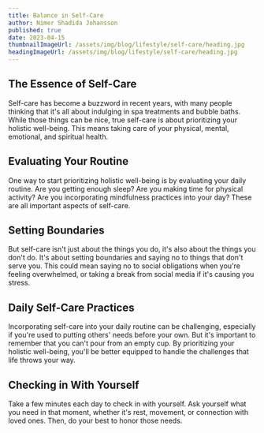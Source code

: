 ```yaml
---
title: Balance in Self-Care
author: Nimer Shadida Johansson
published: true
date: 2023-04-15
thumbnailImageUrl: /assets/img/blog/lifestyle/self-care/heading.jpg
headingImageUrl: /assets/img/blog/lifestyle/self-care/heading.jpg
---
```


## The Essence of Self-Care

Self-care has become a buzzword in recent years, with many people thinking that it's all about indulging in spa treatments and bubble baths. While those things can be nice, true self-care is about prioritizing your holistic well-being. This means taking care of your physical, mental, emotional, and spiritual health.

## Evaluating Your Routine

One way to start prioritizing holistic well-being is by evaluating your daily routine. Are you getting enough sleep? Are you making time for physical activity? Are you incorporating mindfulness practices into your day? These are all important aspects of self-care.

## Setting Boundaries

But self-care isn't just about the things you do, it's also about the things you don't do. It's about setting boundaries and saying no to things that don't serve you. This could mean saying no to social obligations when you're feeling overwhelmed, or taking a break from social media if it's causing you stress.

## Daily Self-Care Practices

Incorporating self-care into your daily routine can be challenging, especially if you're used to putting others' needs before your own. But it's important to remember that you can't pour from an empty cup. By prioritizing your holistic well-being, you'll be better equipped to handle the challenges that life throws your way.

## Checking in With Yourself

Take a few minutes each day to check in with yourself. Ask yourself what you need in that moment, whether it's rest, movement, or connection with loved ones. Then, do your best to honor those needs.

